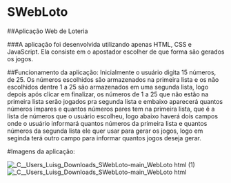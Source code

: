 # SWebLoto
##Aplicação Web de Loteria

###A aplicação foi desenvolvida utilizando apenas HTML, CSS e JavaScript. Ela consiste em o apostador escolher de que forma são gerados os jogos.

##Funcionamento da aplicação:
Inicialmente o usuário digita 15 números, de 25. Os números escolhidos são armazenados na primeira lista e os não escolhidos dentre 1 a 25 são armazenados 
em uma segunda lista, logo depois após clicar em finalizar, os números de 1 a 25 que não estão na primeira lista serão jogados pra segunda lista e embaixo
aparecerá quantos números ímpares e quantos números pares tem na primeira lista, que é a lista de números que o usuário escolheu, logo abaixo haverá dois
campos onde o usuário informará quantos números da primeira lista e quantos números da segunda lista ele quer usar para gerar os jogos, logo em seginda
terá outro campo para informar quantos jogos deseja gerar.

#Imagens da aplicação:

![_C__Users_Luisg_Downloads_SWebLoto-main_WebLoto html (1)](https://user-images.githubusercontent.com/73610225/232339034-bf436ebd-15ad-41eb-9784-250c93e44072.png)
![_C__Users_Luisg_Downloads_SWebLoto-main_WebLoto html](https://user-images.githubusercontent.com/73610225/232339040-bcd6a8bd-8019-4829-877f-2083171e937f.png)
